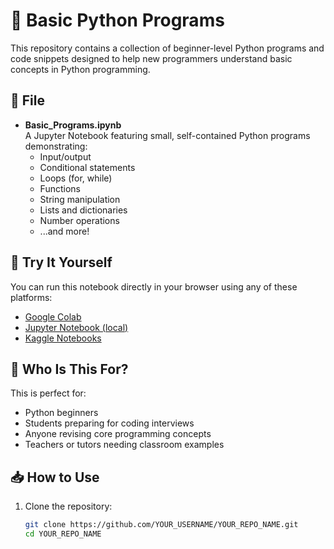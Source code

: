 # 🐍 Basic Python Programs

This repository contains a collection of beginner-level Python programs and code snippets designed to help new programmers understand basic concepts in Python programming.

## 📘 File

- **Basic_Programs.ipynb**  
  A Jupyter Notebook featuring small, self-contained Python programs demonstrating:
  - Input/output
  - Conditional statements
  - Loops (for, while)
  - Functions
  - String manipulation
  - Lists and dictionaries
  - Number operations
  - ...and more!

## 🚀 Try It Yourself

You can run this notebook directly in your browser using any of these platforms:

- [Google Colab](https://colab.research.google.com/)
- [Jupyter Notebook (local)](https://jupyter.org/install)
- [Kaggle Notebooks](https://www.kaggle.com/code)

## 🧠 Who Is This For?

This is perfect for:

- Python beginners
- Students preparing for coding interviews
- Anyone revising core programming concepts
- Teachers or tutors needing classroom examples

## 📥 How to Use

1. Clone the repository:
   ```bash
   git clone https://github.com/YOUR_USERNAME/YOUR_REPO_NAME.git
   cd YOUR_REPO_NAME
